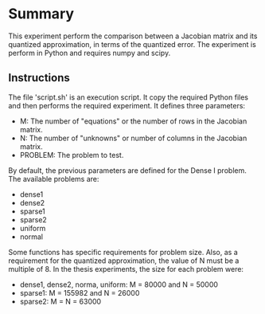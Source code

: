 # Summary
This experiment perform the comparison between a Jacobian matrix and its quantized approximation, in terms of the quantized error. The experiment is perform in Python and requires numpy and scipy.

## Instructions
The file 'script.sh' is an execution script. It copy the required Python files and then performs the required experiment. It defines three parameters:
* M: The number of "equations" or the number of rows in the Jacobian matrix.
* N: The number of "unknowns" or number of columns in the Jacobian matrix.
* PROBLEM: The problem to test.

By default, the previous parameters are defined for the Dense I problem. The available problems are: 
* dense1
* dense2
* sparse1
* sparse2
* uniform
* normal

Some functions has specific requirements for problem size. Also, as a requirement for the quantized approximation, the value of N must be a multiple of 8. In the thesis experiments, the size for each problem were:
* dense1, dense2, norma, uniform: M = 80000 and N = 50000
* sparse1: M = 155982 and N = 26000
* sparse2: M = N = 63000
